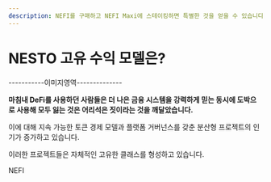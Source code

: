 ```yaml
---
description: NEFI를 구매하고 NEFI Maxi에 스테이킹하면 특별한 것을 얻을 수 있습니다.
---
```


# NESTO 고유 수익 모델은?

\-----------이미지영역--------------

**마침내 DeFi를 사용하던 사람들은 더 나은 금융 시스템을 강력하게 믿는 동시에 도박으로 사용해 모두 잃는 것은 어리석은 짓이라는 것을 깨달았습니다.**

이에 대해 지속 가능한 토큰 경제 모델과 플랫폼 거버넌스를 갖춘 분산형 프로젝트의 인기가 증가하고 있습니다.

이러한 프로젝트들은 자체적인 고유한 클래스를 형성하고 있습니다.

NEFI
